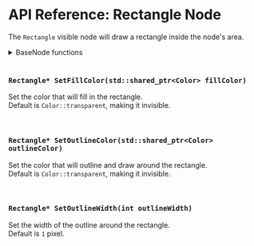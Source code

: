 # API Reference: Rectangle Node

The `Rectangle` visible node will draw a rectangle inside the 
node's area.

<details>
<summary>BaseNode functions</summary>

<br>

### `Rectangle* SetX(int x)`
Set the local X coordinate of the node. <br>
Default is `0`, same position as the parent node.

<br>

### `Rectangle* SetY(int y)`
Set the local Y coordinate of the node. <br>
Default is `0`, same position as the parent node.

<br>

### `Rectangle* SetPosition(int x, int y)`
Shorthand to set both the local X and Y coordinate of the node. 

<br>

### `Rectangle* SetWidth(int width)`
Set the width of the node. <br>
Default is `KOWGUI::undefinedNumber`, which means that width 
is inherited from the parent node.

<br>

### `Rectangle* SetHeight(int height)`
Set the height of the node. <br>
Default is `KOWGUI::undefinedNumber`, which means that height 
is inherited from the parent node.

<br>

### `Rectangle* SetSize(int width, int height)`
Shorthand to set both the width and height of the node.

<br>

### `Rectangle* SetID(std::string iD)`
Set a unique identifier for the node. Attempting to reuse it 
will fail and produce a warning. <br>
This ID system has a fast, constant return time. <br>
See `GUI::FindID(std::string iD)`.

<br>

### `Rectangle* SetShallowID(std::string shallowID)`
Set a reusable identifier for the node. <br>
This ID system has a variable return time dependent on how 
deep the search goes. <br>
See [`BaseNode::FindShallowID(std::string shallowID)`](#basenode-findshallowidstdstring-shallowid).

<br>

### `Rectangle* SetPreTick(void (*callback)(BaseNode*))`
Set a custom function to call before any other processing on 
the node. <br>
Function must take a `BaseNode*` as a parameter, which is a 
pointer to the node that called it.

<br>

### `Rectangle* SetDisabled(bool disabled)`
Set whether or not this and child nodes should be processed 
during `GUI::Tick()`.

<br>

### `Rectangle* ClearPreTick()`
Remove the node's custom pre-tick function after calling `BaseNode::SetPreTick(void (*callback)(BaseNode*))`

<br>

### `Rectangle* AddChildren(std::vector<BaseNode*> newChildren)`
Set a list of nodes to be children of this node.

<br>

### `template <typename T> T* AddChild(T* newChild)`
Set a single node to be the child of this node. <br>
Unlike most other functions, this will return a pointer to 
the child node instead of this node. If you need to add a single 
child but return this node, call `BaseNode::AddChildren(std::vector<BaseNode*> newChildren)` 
with a list of only one node. 

<br>

### `int GetX()`
Get the local X coordinate of the node.

<br>

### `int CalculateX()`
Get the global X coordinate of the node, a calculation of summing 
this and all parent node local positions.

<br>

### `int GetY()`
Get the local Y coordinate of the node.

<br>

### `int CalculateY()`
Get the global Y coordinate of the node, a calculation of summing 
this and all parent node local positions.

<br>

### `int GetWidth()`
Get the node's internal width variable. <br>
If never set, it will be `KOWGUI::undefinedNumber`. <br>
Not the correct function for most applications. See [`BaseNode::CalculateWidth()`](#int-calculatewidth).

<br>

### `int CalculateWidth()`
Get the node's width on screen, whether stored itself or inherited.

<br>

### `int GetHeight()`
Get the node's internal height variable. <br>
If never set, it will be `KOWGUI::undefinedNumber`. <br>
Not the correct function for most applications. See [`BaseNode::CalculateHeight()`](#int-calculateheight).

<br>

### `int CalculateHeight()`
Get the node's height on screen, whether stored itself or inherited.

<br>

### `std::string GetID()`
Get the ID of the node. <br>
To find a node from an ID, see `GUI::FindID(std::string iD)`.

<br>

### `std::string GetShallowID()`
Get the shallow ID of the node. <br>
To find a node from a shallow ID, see [`BaseNode::FindShallowID(std::string iD)`](#basenode-findshallowidstdstring-shallowid).

<br>

### `bool GetDisabled()`
Get whether or not the node is disabled. That is, whether or 
not it and its children are processed during `GUI::Tick()`.

<br>

### `bool GetRooted()`
Get whether or not the node is rooted. That is, whether or 
not following parent nodes and climbing up the node tree will 
eventually lead to the node of `GUI::root`. <br>
Nodes must be rooted in order for them to be processed during 
`GUI::Tick()` and retrievable from `GUI::FindID(std::string iD)`.

<br>

### `BaseNode* FindShallowID(std::string shallowID)`
Search through child nodes and return the first result with 
a matching shallow ID. <br>
Search time is dependent on child depth, looking first for 
direct children, then children of children, etc. 

<br>


### `void ScheduleDeletion()`
Flag the node to be safely deleted when it is next processed. <br>
On a node that is not rooted, simply use the `delete` keyword 
instead. 

<br>

---

</details>

<br>

### `Rectangle* SetFillColor(std::shared_ptr<Color> fillColor)`
Set the color that will fill in the rectangle. <br>
Default is `Color::transparent`, making it invisible.

<br>

### `Rectangle* SetOutlineColor(std::shared_ptr<Color> outlineColor)`
Set the color that will outline and draw around the rectangle. <br>
Default is `Color::transparent`, making it invisible.

<br>

### `Rectangle* SetOutlineWidth(int outlineWidth)`
Set the width of the outline around the rectangle. <br>
Default is `1` pixel.